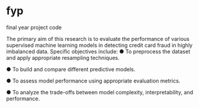 # fyp
final year project code

The primary aim of this research is to evaluate the performance of various supervised machine
learning models in detecting credit card fraud in highly imbalanced data. Specific objectives
include:
● To preprocess the dataset and apply appropriate resampling techniques.

● To build and compare different predictive models.

● To assess model performance using appropriate evaluation metrics.

● To analyze the trade-offs between model complexity, interpretability, and performance.
